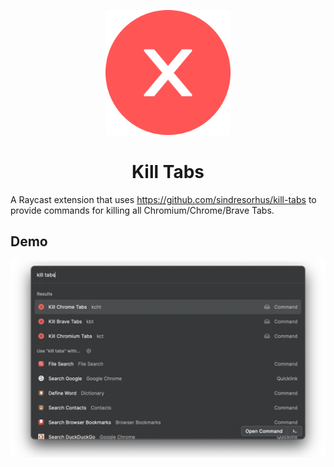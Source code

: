<p align="center">
  <img src="./assets/command-icon.png" width="200"/>
</p>

<h1 align="center"> Kill Tabs </h1>

A Raycast extension that uses https://github.com/sindresorhus/kill-tabs to provide commands for killing all Chromium/Chrome/Brave Tabs.

## Demo

![Demo](demo.png)
